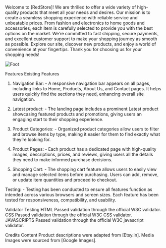 Welcome to [RedStore]! We are thrilled to offer a wide variety of high-quality products that meet all your needs and desires. Our mission is to create a seamless shopping experience with reliable service and unbeatable prices. From fashion and electronics to home goods and accessories, each item is carefully selected to provide you with the best options on the market. We’re committed to fast shipping, secure payments, and excellent customer support to make your shopping journey as smooth as possible. Explore our site, discover new products, and enjoy a world of convenience at your fingertips. Thank you for choosing us for your shopping needs!


![Foot](https://github.com/user-attachments/assets/d933c45c-e989-4821-8c4e-2f4eb984065b)

Features
Existing Features
1. Navigation Bar: -
A responsive navigation bar appears on all pages, including links to Home, Products, About Us, and Contact pages. It helps users quickly find the sections they need, enhancing overall site navigation.

2. Latest product: -
The landing page includes a prominent Latest product showcasing featured products and promotions, giving users an engaging start to their shopping experience.

3. Product Categories: -
Organized product categories allow users to filter and browse items by type, making it easier for them to find exactly what they’re looking for.

4. Product Pages: -
Each product has a dedicated page with high-quality images, descriptions, prices, and reviews, giving users all the details they need to make informed purchase decisions.

5. Shopping Cart: -
The shopping cart feature allows users to easily view and manage selected items before purchasing. Users can add, remove, or update item quantities and proceed to checkout.

Testing: -
Testing has been conducted to ensure all features function as intended across various browsers and screen sizes. Each feature has been tested for responsiveness, compatibility, and usability.

Validator Testing
HTML
Passed validation through the official W3C validator.
CSS
Passed validation through the official W3C CSS validator.
JAVASCRIPTS
Passed validation through the official W3C javascript validator.

Credits
Content
Product descriptions were adapted from [Etsy.in].
Media
Images were sourced from [Google Images].



